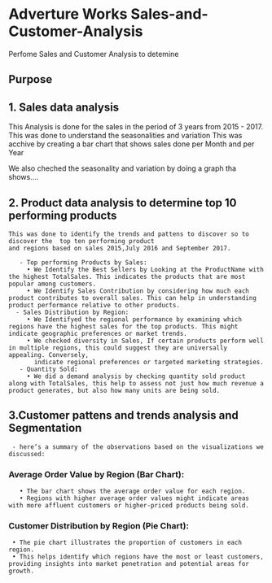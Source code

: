 # Adverture Works Sales-and-Customer-Analysis
Perfome Sales and Customer Analysis to detemine 
## Purpose

## 1. Sales data analysis 
  This Analysis is done for the sales in the period of 3 years from 2015 - 2017.
  This was done to understand the seasonalities and variation 
  This was acchive by creating a bar chart that shows sales done per Month and per Year

  We also cheched the seasonality and variation by doing a graph tha shows....
  
  ## 2. Product data analysis to determine top 10 performing products
    This was done to identify the trends and pattens to discover so to discover the  top ten performing product
    and regions based on sales 2015,July 2016 and September 2017.

       - Top performing Products by Sales:
         • We Identify the Best Sellers by Looking at the ProductName with the highest TotalSales. This indicates the products that are most popular among customers.
         • We Identify Sales Contribution by considering how much each product contributes to overall sales. This can help in understanding product performance relative to other products.
      - Sales Distribution by Region:
         • We Identifyed the regional performance by examining which regions have the highest sales for the top products. This might indicate geographic preferences or market trends.
         • We checked diversity in Sales, If certain products perform well in multiple regions, this could suggest they are universally appealing. Conversely, 
           indicate regional preferences or targeted marketing strategies.
       - Quantity Sold:
         • We did a demand analysis by checking quantity sold product along with TotalSales, this help to assess not just how much revenue a product generates, but also how many units are being sold.
  
  ## 3.Customer pattens and trends analysis and Segmentation
     - here’s a summary of the observations based on the visualizations we discussed:
  ### Average Order Value by Region (Bar Chart):
       • The bar chart shows the average order value for each region.
       • Regions with higher average order values might indicate areas with more affluent customers or higher-priced products being sold.
  ### Customer Distribution by Region (Pie Chart):
     • The pie chart illustrates the proportion of customers in each region.
     • This helps identify which regions have the most or least customers, providing insights into market penetration and potential areas for growth.

